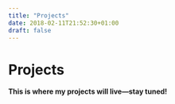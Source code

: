 ```yaml
---
title: "Projects"
date: 2018-02-11T21:52:30+01:00
draft: false
---
```


# Projects

**This is where my projects will live—stay tuned!**
